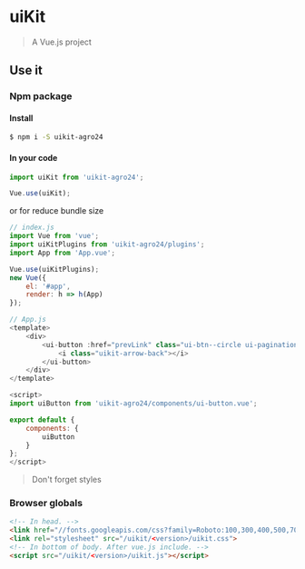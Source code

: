 # uiKit

> A Vue.js project

## Use it

### Npm package

#### Install

```sh
$ npm i -S uikit-agro24
```

#### In your code

```js
import uiKit from 'uikit-agro24';

Vue.use(uiKit);
```

or for reduce bundle size

```js
// index.js
import Vue from 'vue';
import uiKitPlugins from 'uikit-agro24/plugins';
import App from 'App.vue';

Vue.use(uiKitPlugins);
new Vue({
    el: '#app',
    render: h => h(App)
});
```

```js
// App.js
<template>
    <div>
        <ui-button :href="prevLink" class="ui-btn--circle ui-pagination__prev__link">
            <i class="uikit-arrow-back"></i>
        </ui-button>
    </div>
</template>

<script>
import uiButton from 'uikit-agro24/components/ui-button.vue';

export default {
    components: {
        uiButton
    }
};
</script>
```

> Don't forget styles

### Browser globals

```html
<!-- In head. -->
<link href="//fonts.googleapis.com/css?family=Roboto:100,300,400,500,700,900&subset=cyrillic" rel="stylesheet">
<link rel="stylesheet" src="/uikit/<version>/uikit.css">
<!-- In bottom of body. After vue.js include. -->
<script src="/uikit/<version>/uikit.js"></script>
```